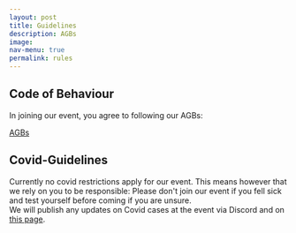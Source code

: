 ```yaml
---
layout: post
title: Guidelines
description: AGBs
image: 
nav-menu: true
permalink: rules
---
```

## Code of Behaviour
In joining our event, you agree to following our AGBs:

<a href="https://games.oeh.jku.at/AGBs JKU Games 2023W.pdf " target="_blank" rel="noopener noreferrer" class="button img">AGBs</a>

## Covid-Guidelines
Currently no covid restrictions apply for our event. This means however that we rely on you to be responsible: Please don't join our event if you fell sick and test yourself before coming if you are unsure.<br>
We will publish any updates on Covid cases at the event via Discord and on [this page](/./covid).
